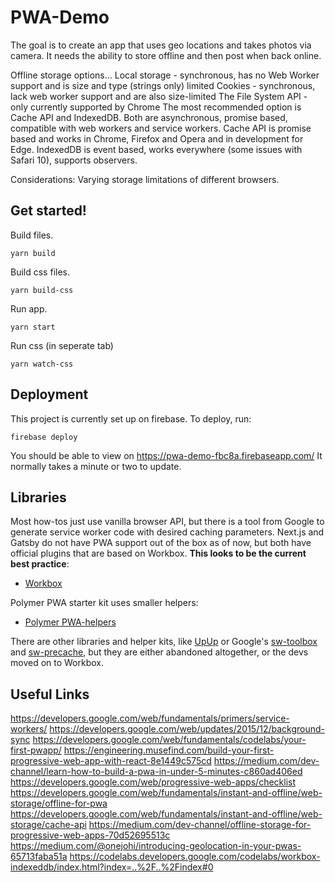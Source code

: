 # PWA-Demo

The goal is to create an app that uses geo locations and takes photos via camera. It needs the ability to store offline and then post when back online. 

Offline storage options...
Local storage -  synchronous, has no Web Worker support and is size and type (strings only) limited
Cookies -  synchronous, lack web worker support and are also size-limited
The File System API - only currently supported by Chrome
The most recommended option is Cache API and IndexedDB. Both are asynchronous, promise based, compatible with web workers and service workers. Cache API is promise based and works in Chrome, Firefox and Opera and in development for Edge. IndexedDB is event based, works everywhere (some issues with Safari 10), supports observers.

Considerations: 
Varying storage limitations of different browsers.

## Get started!

Build files.
```
yarn build
```

Build css files.
```
yarn build-css
```

Run app.
```
yarn start
```

Run css (in seperate tab)
```
yarn watch-css
```

## Deployment

This project is currently set up on firebase.
To deploy, run: 

```
firebase deploy
```

You should be able to view on https://pwa-demo-fbc8a.firebaseapp.com/
It normally takes a minute or two to update.

## Libraries

Most how-tos just use vanilla browser API, but there is a tool from Google to generate service worker code with desired caching parameters. Next.js and Gatsby do not have PWA support out of the box as of now, but both have official plugins that are based on Workbox. **This looks to be the current best practice**:
* [Workbox](https://developers.google.com/web/tools/workbox/)

Polymer PWA starter kit uses smaller helpers:
* [Polymer PWA-helpers](https://github.com/Polymer/pwa-helpers)

There are other libraries and helper kits, like [UpUp](https://github.com/TalAter/UpUp) or Google's [sw-toolbox](https://github.com/GoogleChromeLabs/sw-toolbox) and [sw-precache](https://github.com/GoogleChromeLabs/sw-precache), but they are either abandoned altogether, or the devs moved on to Workbox. 

## Useful Links

https://developers.google.com/web/fundamentals/primers/service-workers/
https://developers.google.com/web/updates/2015/12/background-sync
https://developers.google.com/web/fundamentals/codelabs/your-first-pwapp/
https://engineering.musefind.com/build-your-first-progressive-web-app-with-react-8e1449c575cd
https://medium.com/dev-channel/learn-how-to-build-a-pwa-in-under-5-minutes-c860ad406ed
https://developers.google.com/web/progressive-web-apps/checklist
https://developers.google.com/web/fundamentals/instant-and-offline/web-storage/offline-for-pwa
https://developers.google.com/web/fundamentals/instant-and-offline/web-storage/cache-api
https://medium.com/dev-channel/offline-storage-for-progressive-web-apps-70d52695513c
https://medium.com/@onejohi/introducing-geolocation-in-your-pwas-65713faba51a
https://codelabs.developers.google.com/codelabs/workbox-indexeddb/index.html?index=..%2F..%2Findex#0
